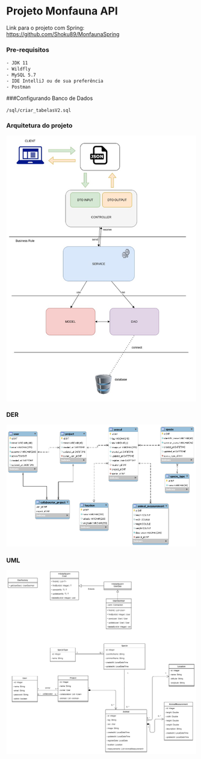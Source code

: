 # Projeto Monfauna API

Link para o projeto com Spring: https://github.com/Shoku89/MonfaunaSpring

### Pre-requisitos

```
- JDK 11
- Wildfly
- MySQL 5.7
- IDE IntelliJ ou de sua preferência
- Postman
```
###Configurando Banco de Dados

`/sql/criar_tabelasV2.sql`

### Arquitetura do projeto

![Arquitetura.jpg](doc/arquitetura-monfauna.jpg)

### DER

![DER.png](doc/DER_monfauna.png)

### UML

![UML.png](doc/monFaunaUML.png)


